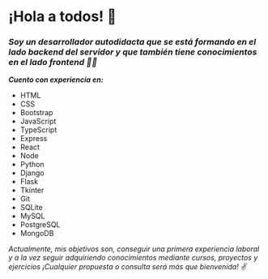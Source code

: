 # ¡Hola a todos! :wave:

### _Soy un desarrollador autodidacta que se está formando en el lado backend del servidor y que también tiene conocimientos en el lado frontend :man_technologist:_ 
**_Cuento con experiencia en:_**

* HTML
* CSS
* Bootstrap
* JavaScript
* TypeScript
* Express
* React
* Node
* Python
* Django
* Flask
* Tkinter
* Git
* SQLite
* MySQL
* PostgreSQL
* MongoDB


 _Actualmente, mis objetivos son, conseguir una primera experiencia laboral y a la vez seguir adquiriendo conocimientos mediante cursos, proyectos y ejercicios ¡Cualquier propuesta o consulta será más que bienvenida! :v:_
